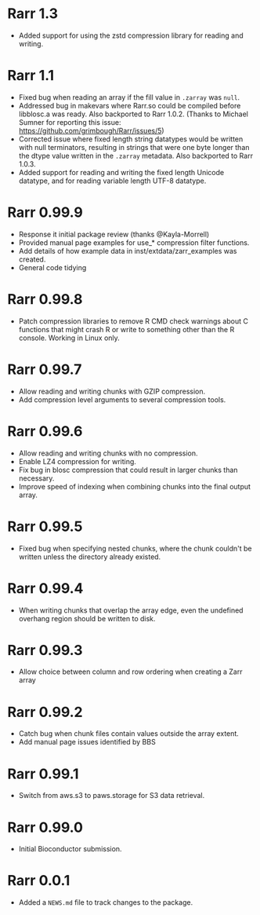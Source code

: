 # Rarr 1.3

* Added support for using the zstd compression library for reading and writing.

# Rarr 1.1

* Fixed bug when reading an array if the fill value in `.zarray` was `null`.  
* Addressed bug in makevars where Rarr.so could be compiled before libblosc.a
  was ready. Also backported to Rarr 1.0.2.
  (Thanks to Michael Sumner for reporting this issue:
  https://github.com/grimbough/Rarr/issues/5)
* Corrected issue where fixed length string datatypes would be written with
  null terminators, resulting in strings that were one byte longer than the
  dtype value written in the `.zarray` metadata. Also backported to Rarr 1.0.3.
* Added support for reading and writing the fixed length Unicode datatype, and 
  for reading variable length UTF-8 datatype.

# Rarr 0.99.9

* Response it initial package review (thanks @Kayla-Morrell)
* Provided manual page examples for use_* compression filter functions.
* Add details of how example data in inst/extdata/zarr_examples was created.
* General code tidying

# Rarr 0.99.8

* Patch compression libraries to remove R CMD check warnings about C functions 
that might crash R or write to something other than the R console. Working
in Linux only.

# Rarr 0.99.7

* Allow reading and writing chunks with GZIP compression.
* Add compression level arguments to several compression tools.

# Rarr 0.99.6

* Allow reading and writing chunks with no compression.
* Enable LZ4 compression for writing.
* Fix bug in blosc compression that could result in larger chunks than necessary.
* Improve speed of indexing when combining chunks into the final output array.

# Rarr 0.99.5

* Fixed bug when specifying nested chunks, where the chunk couldn't be written
unless the directory already existed.

# Rarr 0.99.4

* When writing chunks that overlap the array edge, even the undefined overhang
region should be written to disk.

# Rarr 0.99.3

* Allow choice between column and row ordering when creating a Zarr array

# Rarr 0.99.2

* Catch bug when chunk files contain values outside the array extent.
* Add manual page issues identified by BBS

# Rarr 0.99.1

* Switch from aws.s3 to paws.storage for S3 data retrieval.

# Rarr 0.99.0

* Initial Bioconductor submission.

# Rarr 0.0.1

* Added a `NEWS.md` file to track changes to the package.
